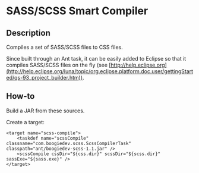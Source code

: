 # SASS/SCSS Smart Compiler

## Description

Compiles a set of SASS/SCSS files to CSS files.

Since built through an Ant task, it can be easily added to Eclipse so that it compiles SASS/SCSS files on the fly (see [http://help.eclipse.org](http://help.eclipse.org/luna/topic/org.eclipse.platform.doc.user/gettingStarted/qs-93_project_builder.htm)).

## How-to

Build a JAR from these sources.

Create a target:

	<target name="scss-compile">
		<taskdef name="scssCompile" classname="com.boogiedev.scss.ScssCompilerTask" classpath="ant/boogiedev-scss-1.1.jar" />
		<scssCompile cssDir="${css.dir}" scssDir="${scss.dir}" sassExe="${sass.exe}" />
	</target>
